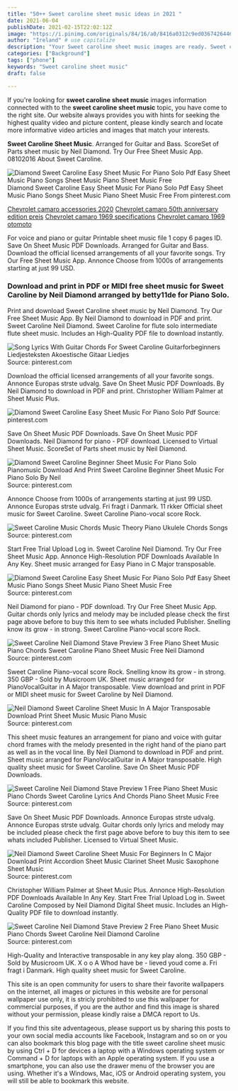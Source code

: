 ```yaml
---
title: "50++ Sweet caroline sheet music ideas in 2021 "
date: 2021-06-04
publishDate: 2021-02-15T22:02:12Z
image: "https://i.pinimg.com/originals/84/16/a0/8416a0312c9ed03674264468cb8d9b64.png"
author: "Ireland" # use capitalize
description: "Your Sweet caroline sheet music images are ready. Sweet caroline sheet music are a topic that is being searched for and liked by netizens now. You can Find and Download the Sweet caroline sheet music files here. Get all royalty-free photos and vectors."
categories: ["Background"]
tags: ["phone"]
keywords: "Sweet caroline sheet music"
draft: false

---
```


If you're looking for **sweet caroline sheet music** images information connected with to the **sweet caroline sheet music** topic, you have come to the right  site.  Our website always  provides you with  hints  for seeking  the highest  quality video and picture  content, please kindly search and locate more informative video articles and images  that match your interests.

**Sweet Caroline Sheet Music**. Arranged for Guitar and Bass. ScoreSet of Parts sheet music by Neil Diamond. Try Our Free Sheet Music App. 08102016 About Sweet Caroline.

![Diamond Sweet Caroline Easy Sheet Music For Piano Solo Pdf Easy Sheet Music Piano Songs Sheet Music Piano Sheet Music Free](https://i.pinimg.com/originals/da/d3/43/dad3435590f7ac3ce472ffae784a33d9.png "Diamond Sweet Caroline Easy Sheet Music For Piano Solo Pdf Easy Sheet Music Piano Songs Sheet Music Piano Sheet Music Free")
Diamond Sweet Caroline Easy Sheet Music For Piano Solo Pdf Easy Sheet Music Piano Songs Sheet Music Piano Sheet Music Free From pinterest.com

[Chevrolet camaro accessories 2020](/chevrolet-camaro-accessories-2020/)
[Chevrolet camaro 50th anniversary edition preis](/chevrolet-camaro-50th-anniversary-edition-preis/)
[Chevrolet camaro 1969 specifications](/chevrolet-camaro-1969-specifications/)
[Chevrolet camaro 1969 otomoto](/chevrolet-camaro-1969-otomoto/)

For voice and piano or guitar Printable sheet music file 1 copy 6 pages ID. Save On Sheet Music PDF Downloads. Arranged for Guitar and Bass. Download the official licensed arrangements of all your favorite songs. Try Our Free Sheet Music App. Annonce Choose from 1000s of arrangements starting at just 99 USD.

### Download and print in PDF or MIDI free sheet music for Sweet Caroline by Neil Diamond arranged by betty11de for Piano Solo.

Print and download Sweet Caroline sheet music by Neil Diamond. Try Our Free Sheet Music App. By Neil Diamond to download in PDF and print. Sweet Caroline Neil Diamond. Sweet Caroline for flute solo intermediate flute sheet music. Includes an High-Quality PDF file to download instantly.


![Song Lyrics With Guitar Chords For Sweet Caroline Guitarforbeginners Liedjesteksten Akoestische Gitaar Liedjes](https://i.pinimg.com/originals/26/e4/18/26e418c815376fd730f666311c7aa263.png "Song Lyrics With Guitar Chords For Sweet Caroline Guitarforbeginners Liedjesteksten Akoestische Gitaar Liedjes")
Source: pinterest.com

Download the official licensed arrangements of all your favorite songs. Annonce Europas strste udvalg. Save On Sheet Music PDF Downloads. By Neil Diamond to download in PDF and print. Christopher William Palmer at Sheet Music Plus.

![Diamond Sweet Caroline Easy Sheet Music For Piano Solo Pdf](https://i.pinimg.com/originals/73/8b/4a/738b4a97f2a65cb18d84d22980b55714.png "Diamond Sweet Caroline Easy Sheet Music For Piano Solo Pdf")
Source: pinterest.com

Save On Sheet Music PDF Downloads. Save On Sheet Music PDF Downloads. Neil Diamond for piano - PDF download. Licensed to Virtual Sheet Music. ScoreSet of Parts sheet music by Neil Diamond.

![Diamond Sweet Caroline Beginner Sheet Music For Piano Solo Pianomusic Download And Print Sweet Caroline Beginner Sheet Music For Piano Solo By Neil](https://i.pinimg.com/474x/8a/54/8b/8a548b82d9946386bc1553ffadfad214.jpg "Diamond Sweet Caroline Beginner Sheet Music For Piano Solo Pianomusic Download And Print Sweet Caroline Beginner Sheet Music For Piano Solo By Neil")
Source: pinterest.com

Annonce Choose from 1000s of arrangements starting at just 99 USD. Annonce Europas strste udvalg. Fri fragt i Danmark. 11 rkker Official sheet music for Sweet Caroline. Sweet Caroline Piano-vocal score Rock.

![Sweet Caroline Music Chords Music Theory Piano Ukulele Chords Songs](https://i.pinimg.com/originals/2b/65/36/2b6536bd4378a4f97dacc9c85b0d7d79.png "Sweet Caroline Music Chords Music Theory Piano Ukulele Chords Songs")
Source: pinterest.com

Start Free Trial Upload Log in. Sweet Caroline Neil Diamond. Try Our Free Sheet Music App. Annonce High-Resolution PDF Downloads Available In Any Key. Sheet music arranged for Easy Piano in C Major transposable.

![Diamond Sweet Caroline Easy Sheet Music For Piano Solo Pdf Easy Sheet Music Piano Songs Sheet Music Piano Sheet Music Free](https://i.pinimg.com/originals/da/d3/43/dad3435590f7ac3ce472ffae784a33d9.png "Diamond Sweet Caroline Easy Sheet Music For Piano Solo Pdf Easy Sheet Music Piano Songs Sheet Music Piano Sheet Music Free")
Source: pinterest.com

Neil Diamond for piano - PDF download. Try Our Free Sheet Music App. Guitar chords only lyrics and melody may be included please check the first page above before to buy this item to see whats included Publisher. Snelling know its grow - in strong. Sweet Caroline Piano-vocal score Rock.

![Sweet Caroline Neil Diamond Stave Preview 3 Free Piano Sheet Music Piano Chords Sweet Caroline Piano Sheet Music Free Neil Diamond](https://i.pinimg.com/originals/0a/92/ba/0a92bad629e187e1dd2b5789f58f9379.png "Sweet Caroline Neil Diamond Stave Preview 3 Free Piano Sheet Music Piano Chords Sweet Caroline Piano Sheet Music Free Neil Diamond")
Source: pinterest.com

Sweet Caroline Piano-vocal score Rock. Snelling know its grow - in strong. 350 GBP - Sold by Musicroom UK. Sheet music arranged for PianoVocalGuitar in A Major transposable. View download and print in PDF or MIDI sheet music for Sweet Caroline by Neil Diamond.

![Neil Diamond Sweet Caroline Sheet Music In A Major Transposable Download Print Sheet Music Music Piano Music](https://i.pinimg.com/originals/2d/be/fb/2dbefb9cbb803775817fd5049443f3cc.gif "Neil Diamond Sweet Caroline Sheet Music In A Major Transposable Download Print Sheet Music Music Piano Music")
Source: pinterest.com

This sheet music features an arrangement for piano and voice with guitar chord frames with the melody presented in the right hand of the piano part as well as in the vocal line. By Neil Diamond to download in PDF and print. Sheet music arranged for PianoVocalGuitar in A Major transposable. High quality sheet music for Sweet Caroline. Save On Sheet Music PDF Downloads.

![Sweet Caroline Neil Diamond Stave Preview 1 Free Piano Sheet Music Piano Chords Sweet Caroline Lyrics And Chords Piano Sheet Music Free](https://i.pinimg.com/originals/5d/dd/b2/5dddb2f293069455250eda91e1ccf22b.png "Sweet Caroline Neil Diamond Stave Preview 1 Free Piano Sheet Music Piano Chords Sweet Caroline Lyrics And Chords Piano Sheet Music Free")
Source: pinterest.com

Save On Sheet Music PDF Downloads. Annonce Europas strste udvalg. Annonce Europas strste udvalg. Guitar chords only lyrics and melody may be included please check the first page above before to buy this item to see whats included Publisher. Licensed to Virtual Sheet Music.

![Neil Diamond Sweet Caroline Sheet Music For Beginners In C Major Download Print Accordion Sheet Music Clarinet Sheet Music Saxophone Sheet Music](https://i.pinimg.com/originals/5c/22/4c/5c224cfc59ec9319fe66e1564d10bc8f.gif "Neil Diamond Sweet Caroline Sheet Music For Beginners In C Major Download Print Accordion Sheet Music Clarinet Sheet Music Saxophone Sheet Music")
Source: pinterest.com

Christopher William Palmer at Sheet Music Plus. Annonce High-Resolution PDF Downloads Available In Any Key. Start Free Trial Upload Log in. Sweet Caroline Composed by Neil Diamond Digital Sheet music. Includes an High-Quality PDF file to download instantly.

![Sweet Caroline Neil Diamond Stave Preview 2 Free Piano Sheet Music Piano Chords Sweet Caroline Neil Diamond Caroline](https://i.pinimg.com/originals/84/16/a0/8416a0312c9ed03674264468cb8d9b64.png "Sweet Caroline Neil Diamond Stave Preview 2 Free Piano Sheet Music Piano Chords Sweet Caroline Neil Diamond Caroline")
Source: pinterest.com

High-Quality and Interactive transposable in any key play along. 350 GBP - Sold by Musicroom UK. X o o A Whod have be - lieved youd come a. Fri fragt i Danmark. High quality sheet music for Sweet Caroline.

This site is an open community for users to share their favorite wallpapers on the internet, all images or pictures in this website are for personal wallpaper use only, it is stricly prohibited to use this wallpaper for commercial purposes, if you are the author and find this image is shared without your permission, please kindly raise a DMCA report to Us.

If you find this site adventageous, please support us by sharing this posts to your own social media accounts like Facebook, Instagram and so on or you can also bookmark this blog page with the title sweet caroline sheet music by using Ctrl + D for devices a laptop with a Windows operating system or Command + D for laptops with an Apple operating system. If you use a smartphone, you can also use the drawer menu of the browser you are using. Whether it's a Windows, Mac, iOS or Android operating system, you will still be able to bookmark this website.
